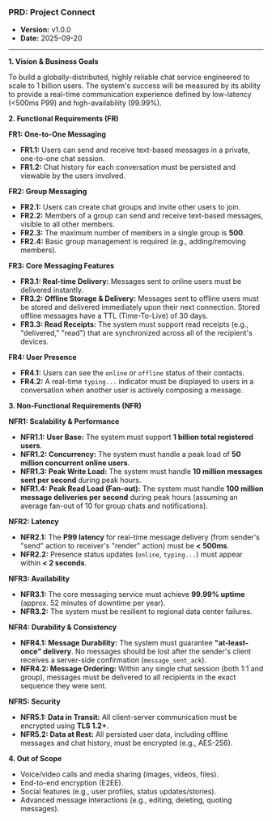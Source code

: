 ### **PRD: Project Connect**

*   **Version:** v1.0.0
*   **Date:** 2025-09-20

---

**1. Vision & Business Goals**

To build a globally-distributed, highly reliable chat service engineered to scale to 1 billion users. The system's success will be measured by its ability to provide a real-time communication experience defined by low-latency (<500ms P99) and high-availability (99.99%).

**2. Functional Requirements (FR)**

**FR1: One-to-One Messaging**
*   **FR1.1:** Users can send and receive text-based messages in a private, one-to-one chat session.
*   **FR1.2:** Chat history for each conversation must be persisted and viewable by the users involved.

**FR2: Group Messaging**
*   **FR2.1:** Users can create chat groups and invite other users to join.
*   **FR2.2:** Members of a group can send and receive text-based messages, visible to all other members.
*   **FR2.3:** The maximum number of members in a single group is **500**.
*   **FR2.4:** Basic group management is required (e.g., adding/removing members).

**FR3: Core Messaging Features**
*   **FR3.1: Real-time Delivery:** Messages sent to online users must be delivered instantly.
*   **FR3.2: Offline Storage & Delivery:** Messages sent to offline users must be stored and delivered immediately upon their next connection. Stored offline messages have a TTL (Time-To-Live) of 30 days.
*   **FR3.3: Read Receipts:** The system must support read receipts (e.g., "delivered," "read") that are synchronized across all of the recipient's devices.

**FR4: User Presence**
*   **FR4.1:** Users can see the `online` or `offline` status of their contacts.
*   **FR4.2:** A real-time `typing...` indicator must be displayed to users in a conversation when another user is actively composing a message.

**3. Non-Functional Requirements (NFR)**

**NFR1: Scalability & Performance**
*   **NFR1.1: User Base:** The system must support **1 billion total registered users**.
*   **NFR1.2: Concurrency:** The system must handle a peak load of **50 million concurrent online users**.
*   **NFR1.3: Peak Write Load:** The system must handle **10 million messages sent per second** during peak hours.
*   **NFR1.4: Peak Read Load (Fan-out):** The system must handle **100 million message deliveries per second** during peak hours (assuming an average fan-out of 10 for group chats and notifications).

**NFR2: Latency**
*   **NFR2.1:** The **P99 latency** for real-time message delivery (from sender's "send" action to receiver's "render" action) must be **< 500ms**.
*   **NFR2.2:** Presence status updates (`online`, `typing...`) must appear within **< 2 seconds**.

**NFR3: Availability**
*   **NFR3.1:** The core messaging service must achieve **99.99% uptime** (approx. 52 minutes of downtime per year).
*   **NFR3.2:** The system must be resilient to regional data center failures.

**NFR4: Durability & Consistency**
*   **NFR4.1: Message Durability:** The system must guarantee **"at-least-once" delivery**. No messages should be lost after the sender's client receives a server-side confirmation (`message_sent_ack`).
*   **NFR4.2: Message Ordering:** Within any single chat session (both 1:1 and group), messages must be delivered to all recipients in the exact sequence they were sent.

**NFR5: Security**
*   **NFR5.1: Data in Transit:** All client-server communication must be encrypted using **TLS 1.2+**.
*   **NFR5.2: Data at Rest:** All persisted user data, including offline messages and chat history, must be encrypted (e.g., AES-256).

**4. Out of Scope**

*   Voice/video calls and media sharing (images, videos, files).
*   End-to-end encryption (E2EE).
*   Social features (e.g., user profiles, status updates/stories).
*   Advanced message interactions (e.g., editing, deleting, quoting messages).
